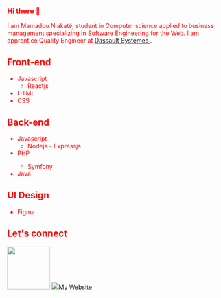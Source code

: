 ### Hi there 👋
I am Mamadou Niakaté, student in Computer science applied to business management specializing in Software Engineering for the Web. I am apprentice Quality Engineer at <a href="https://www.3ds.com/" target="_blank">
    Dassault Systèmes
  </a>.
<html>
<head>
</head>
 <body style="color:red;">
<section>
    <h2>Front-end</h2>
    <ul>
        <li>Javascript</>
            <ul>
                <li>Reactjs</li>
            </ul>
        <li>HTML</li>
        <li>CSS</li>
    </ul>
  </section>
  <section>
    <h2>Back-end</h2>
    <ul>
        <li>Javascript</>
            <ul>
                <li>Nodejs - Expressjs</li>
            </ul>
        <li>PHP</li>
            <ul>
                <li>Symfony</li>
            </ul>
        <li>Java</li>
    </ul>
  </section>
  <section>
    <h2>UI Design</h2>
    <ul>
        <li>Figma</li>
    </ul>
  </section>
  
  <section>
    <h2>Let's connect</h2>
    <p><span><a href="#"><img src="https://img.icons8.com/nolan/2x/linkedin-circled.png" width="100px"/></a></span> <span><a href="#"><img src="https://img.icons8.com/nolan/2x/twitter-circled.png" /></a></span><span><a href="#">My Website</a></span><p/>
  </section>
  </body>
  </html>
<!--
**mamadou-niakate/mamadou-niakate** is a ✨ _special_ ✨ repository because its `README.md` (this file) appears on your GitHub profile.

Here are some ideas to get you started:

- 🔭 I’m currently working on ...
- 🌱 I’m currently learning ...
- 👯 I’m looking to collaborate on ...
- 🤔 I’m looking for help with ...
- 💬 Ask me about ...
- 📫 How to reach me: ...
- 😄 Pronouns: ...
- ⚡ Fun fact: ...
-->
